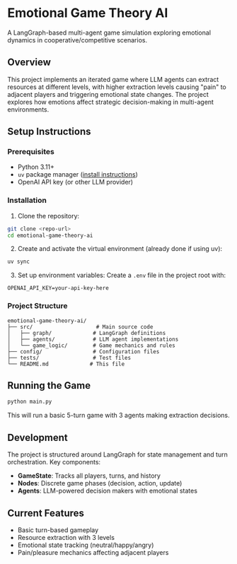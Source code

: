 # Emotional Game Theory AI

A LangGraph-based multi-agent game simulation exploring emotional dynamics in cooperative/competitive scenarios.

## Overview

This project implements an iterated game where LLM agents can extract resources at different levels, with higher extraction levels causing "pain" to adjacent players and triggering emotional state changes. The project explores how emotions affect strategic decision-making in multi-agent environments.

## Setup Instructions

### Prerequisites

- Python 3.11+
- `uv` package manager ([install instructions](https://github.com/astral-sh/uv))
- OpenAI API key (or other LLM provider)

### Installation

1. Clone the repository:
```bash
git clone <repo-url>
cd emotional-game-theory-ai
```

2. Create and activate the virtual environment (already done if using uv):
```bash
uv sync
```

3. Set up environment variables:
Create a `.env` file in the project root with:
```
OPENAI_API_KEY=your-api-key-here
```

### Project Structure

```
emotional-game-theory-ai/
├── src/                    # Main source code
│   ├── graph/             # LangGraph definitions
│   ├── agents/            # LLM agent implementations
│   └── game_logic/        # Game mechanics and rules
├── config/                # Configuration files
├── tests/                 # Test files
└── README.md             # This file
```

## Running the Game

```bash
python main.py
```

This will run a basic 5-turn game with 3 agents making extraction decisions.

## Development

The project is structured around LangGraph for state management and turn orchestration. Key components:

- **GameState**: Tracks all players, turns, and history
- **Nodes**: Discrete game phases (decision, action, update)
- **Agents**: LLM-powered decision makers with emotional states

## Current Features

- Basic turn-based gameplay
- Resource extraction with 3 levels
- Emotional state tracking (neutral/happy/angry)
- Pain/pleasure mechanics affecting adjacent players
